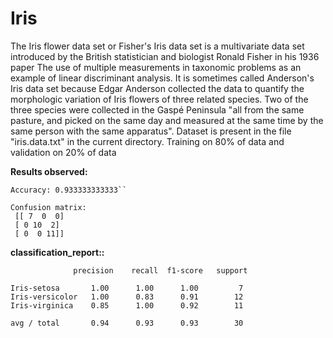 # Iris

The Iris flower data set or Fisher's Iris data set is a multivariate data set introduced by the British statistician and biologist Ronald Fisher in his 1936 paper The use of multiple measurements in taxonomic problems as an example of linear discriminant analysis. It is sometimes called Anderson's Iris data set because Edgar Anderson collected the data to quantify the morphologic variation of Iris flowers of three related species. Two of the three species were collected in the Gaspé Peninsula "all from the same pasture, and picked on the same day and measured at the same time by the same person with the same apparatus".
Dataset is present in the file "iris.data.txt" in the current directory.
Training on 80% of data and validation on 20% of data 


**Results observed:**

```
Accuracy: 0.933333333333``
```
```
Confusion matrix: 
 [[ 7  0  0]
 [ 0 10  2]
 [ 0  0 11]]
```
**classification_report::**
```
              precision    recall  f1-score   support

Iris-setosa       1.00      1.00      1.00         7
Iris-versicolor   1.00      0.83      0.91        12
Iris-virginica    0.85      1.00      0.92        11

avg / total       0.94      0.93      0.93        30
```

